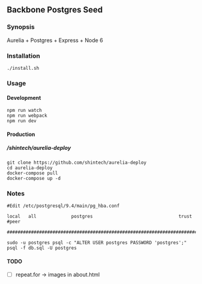 ## Backbone Postgres Seed

### Synopsis

Aurelia + Postgres + Express + Node 6

### Installation

    ./install.sh
    
### Usage 

#### Development
    
    npm run watch
    npm run webpack
    npm run dev
    
#### Production

##### /shintech/aurelia-deploy
    
    git clone https://github.com/shintech/aurelia-deploy
    cd aurelia-deploy
    docker-compose pull
    docker-compose up -d

    
### Notes 

    #Edit /etc/postgresql/9.4/main/pg_hba.conf 
    
    local   all             postgres                                trust #peer
    
    #######################################################################
    
    sudo -u postgres psql -c "ALTER USER postgres PASSWORD 'postgres';"
    psql -f db.sql -U postgres
    
#### TODO

- [ ] repeat.for -> images in about.html